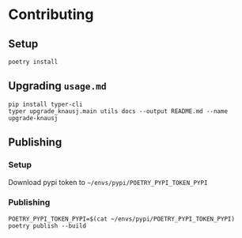 # Contributing

## Setup

```
poetry install
```

## Upgrading `usage.md`

```
pip install typer-cli
typer upgrade_knausj.main utils docs --output README.md --name upgrade-knausj
```

## Publishing

### Setup

Download pypi token to `~/envs/pypi/POETRY_PYPI_TOKEN_PYPI`

### Publishing

```
POETRY_PYPI_TOKEN_PYPI=$(cat ~/envs/pypi/POETRY_PYPI_TOKEN_PYPI) poetry publish --build
```
